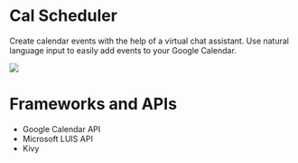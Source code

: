 # Cal Scheduler
Create calendar events with the help of a virtual chat assistant. Use natural language input to easily add events to your Google Calendar.

<img src="https://user-images.githubusercontent.com/17148467/30517093-990b58c6-9b08-11e7-8fdb-3eddbac34375.png">

# Frameworks and APIs
- Google Calendar API
- Microsoft LUIS API
- Kivy
